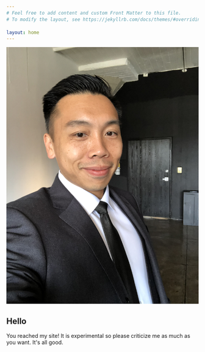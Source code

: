 ```yaml
---
# Feel free to add content and custom Front Matter to this file.
# To modify the layout, see https://jekyllrb.com/docs/themes/#overriding-theme-defaults

layout: home
---
```

<!-- ![heashot](assets/images/headshot.jpg#headshot) -->

<img src="./assets/images/headshot.jpg" class="img-fluid" alt="headshot">

<div class="jumbotron">
    <h2 class="display-4">Hello</h2>
    <p class="lead">You reached my site! It is experimental so please criticize me as much as you want. It's all good.</p>
</div>

